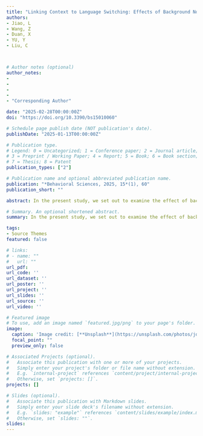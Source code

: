```yaml
---
title: "Linking Context to Language Switching: Effects of Background Noise on Bilingual Language Comprehension"
authors:
- Jiao, L
- Wang, Z
- Duan, X
- YU, Y
- Liu, C



# Author notes (optional)
author_notes:
- 
- 
-
- 
- "Corresponding Author"

date: "2025-02-28T00:00:00Z"
doi: "https://doi.org/10.3390/bs15010060"

# Schedule page publish date (NOT publication's date).
publishDate: "2025-01-13T00:00:00Z"

# Publication type.
# Legend: 0 = Uncategorized; 1 = Conference paper; 2 = Journal article;
# 3 = Preprint / Working Paper; 4 = Report; 5 = Book; 6 = Book section;
# 7 = Thesis; 8 = Patent
publication_types: ["2"]

# Publication name and optional abbreviated publication name.
publication: "*Behavioral Sciences, 2025, 15*(1), 60"
publication_short: ""

abstract: In the present study, we set out to examine the effect of background noise on bilingual language comprehension between a person’s first language (L1) and second language (L2). Language control systems seem to systematically engage in bilingual language production, as evidenced by the presence of switch costs with slower responses to switch trials than repeat trials. However, this systematic engagement does not uniformly apply to comprehension, as the involvement of language control in bilingual comprehension may vary depending on external contexts. In two experiments, we investigated how background noise influenced language switching in comprehension for unbalanced Chinese–English bilinguals. Overall, when comprehending words from two languages, participants experienced significant language switch costs across all conditions, but smaller switch costs were observed in the noise condition than in the quiet condition. However, the symmetrical patterns of switch costs were not modulated by background noise. This is the first study that supports the flexibility of bilingual language comprehension depending on the presence of background noise, expanding the adaptive control hypothesis.

# Summary. An optional shortened abstract.
summary: In the present study, we set out to examine the effect of background noise on bilingual language comprehension between a person’s first language (L1) and second language (L2)...

tags:
- Source Themes
featured: false

# links:
# - name: ""
#   url: ""
url_pdf: 
url_code: ''
url_dataset: ''
url_poster: ''
url_project: ''
url_slides: ''
url_source: ''
url_video: ''

# Featured image
# To use, add an image named `featured.jpg/png` to your page's folder. 
image:
  caption: 'Image credit: [**Unsplash**](https://unsplash.com/photos/jdD8gXaTZsc)'
  focal_point: ""
  preview_only: false

# Associated Projects (optional).
#   Associate this publication with one or more of your projects.
#   Simply enter your project's folder or file name without extension.
#   E.g. `internal-project` references `content/project/internal-project/index.md`.
#   Otherwise, set `projects: []`.
projects: []

# Slides (optional).
#   Associate this publication with Markdown slides.
#   Simply enter your slide deck's filename without extension.
#   E.g. `slides: "example"` references `content/slides/example/index.md`.
#   Otherwise, set `slides: ""`.
slides:
---
```

